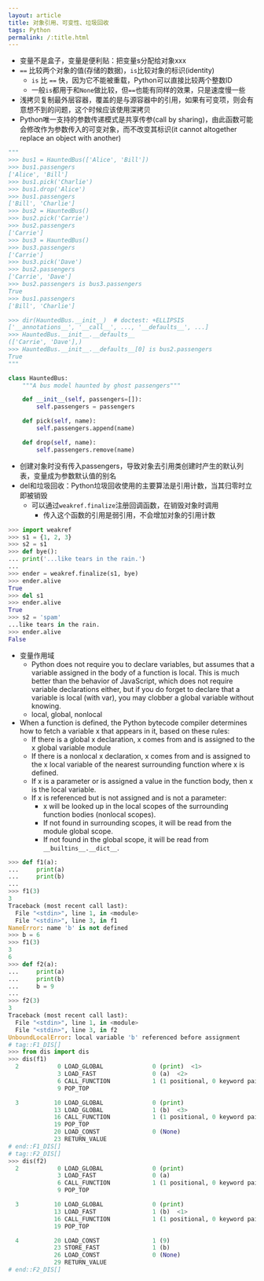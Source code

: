 ```yaml
---
layout: article
title: 对象引用、可变性、垃圾回收
tags: Python
permalink: /:title.html
---
```

- 变量不是盒子，变量是便利贴：把变量s分配给对象xxx
- `==` 比较两个对象的值(存储的数据)，`is`比较对象的标识(identity)
	- `is` 比 `==` 快，因为它不能被重载，Python可以直接比较两个整数ID
	- 一般`is`都用于和`None`做比较，但`==`也能有同样的效果，只是速度慢一些
- 浅拷贝复制最外层容器，覆盖的是与源容器中的引用，如果有可变项，则会有意想不到的问题，这个时候应该使用深拷贝
- Python唯一支持的参数传递模式是共享传参(call by sharing)，由此函数可能会修改作为参数传入的可变对象，而不改变其标识(it cannot altogether replace an object with another)

```python
"""
>>> bus1 = HauntedBus(['Alice', 'Bill'])
>>> bus1.passengers
['Alice', 'Bill']
>>> bus1.pick('Charlie')
>>> bus1.drop('Alice')
>>> bus1.passengers
['Bill', 'Charlie']
>>> bus2 = HauntedBus()
>>> bus2.pick('Carrie')
>>> bus2.passengers
['Carrie']
>>> bus3 = HauntedBus()
>>> bus3.passengers
['Carrie']
>>> bus3.pick('Dave')
>>> bus2.passengers
['Carrie', 'Dave']
>>> bus2.passengers is bus3.passengers
True
>>> bus1.passengers
['Bill', 'Charlie']

>>> dir(HauntedBus.__init__)  # doctest: +ELLIPSIS
['__annotations__', '__call__', ..., '__defaults__', ...]
>>> HauntedBus.__init__.__defaults__
(['Carrie', 'Dave'],)
>>> HauntedBus.__init__.__defaults__[0] is bus2.passengers
True
"""

class HauntedBus:
    """A bus model haunted by ghost passengers"""

    def __init__(self, passengers=[]): 
        self.passengers = passengers

    def pick(self, name):
        self.passengers.append(name)  

    def drop(self, name):
        self.passengers.remove(name)

```

- 创建对象时没有传入passengers，导致对象去引用类创建时产生的默认列表，变量成为参数默认值的别名
- del和垃圾回收：Python垃圾回收使用的主要算法是引用计数，当其归零时立即被销毁
	- 可以通过`weakref.finalize`注册回调函数，在销毁对象时调用
		- 传入这个函数的引用是弱引用，不会增加对象的引用计数
```python
>>> import weakref
>>> s1 = {1, 2, 3}
>>> s2 = s1
>>> def bye():
... print('...like tears in the rain.') 
...
>>> ender = weakref.finalize(s1, bye)
>>> ender.alive 
True
>>> del s1
>>> ender.alive 
True
>>> s2 = 'spam'
...like tears in the rain. 
>>> ender.alive 
False
```


- 变量作用域
	- Python does not require you to declare variables, but assumes that a variable assigned in the body of a function is local. This is much better than the behavior of JavaScript, which does not require variable declarations either, but if you do forget to declare that a variable is local (with var), you may clobber a global variable without knowing.
	- local, global, nonlocal
- When a function is defined, the Python bytecode compiler determines how to fetch a variable x that appears in it, based on these rules:
	- If there is a global x declaration, x comes from and is assigned to the x global variable module
	- If there is a nonlocal x declaration, x comes from and is assigned to the x local variable of the nearest surrounding function where x is defined.
	- If x is a parameter or is assigned a value in the function body, then x is the local variable.
	- If x is referenced but is not assigned and is not a parameter:
		- x will be looked up in the local scopes of the surrounding function bodies (nonlocal scopes).
		- If not found in surrounding scopes, it will be read from the module global scope.
		- If not found in the global scope, it will be read from `__builtins__.__dict__`.

```python
>>> def f1(a):
...     print(a)
...     print(b)
...
>>> f1(3)
3
Traceback (most recent call last):
  File "<stdin>", line 1, in <module>
  File "<stdin>", line 3, in f1
NameError: name 'b' is not defined
>>> b = 6
>>> f1(3)
3
6
>>> def f2(a):
...     print(a)
...     print(b)
...     b = 9
...
>>> f2(3)
3
Traceback (most recent call last):
  File "<stdin>", line 1, in <module>
  File "<stdin>", line 3, in f2
UnboundLocalError: local variable 'b' referenced before assignment
# tag::F1_DIS[]
>>> from dis import dis
>>> dis(f1)
  2           0 LOAD_GLOBAL              0 (print)  <1>
              3 LOAD_FAST                0 (a)  <2>
              6 CALL_FUNCTION            1 (1 positional, 0 keyword pair)
              9 POP_TOP

  3          10 LOAD_GLOBAL              0 (print)
             13 LOAD_GLOBAL              1 (b)  <3>
             16 CALL_FUNCTION            1 (1 positional, 0 keyword pair)
             19 POP_TOP
             20 LOAD_CONST               0 (None)
             23 RETURN_VALUE
# end::F1_DIS[]
# tag::F2_DIS[]
>>> dis(f2)
  2           0 LOAD_GLOBAL              0 (print)
              3 LOAD_FAST                0 (a)
              6 CALL_FUNCTION            1 (1 positional, 0 keyword pair)
              9 POP_TOP

  3          10 LOAD_GLOBAL              0 (print)
             13 LOAD_FAST                1 (b)  <1>
             16 CALL_FUNCTION            1 (1 positional, 0 keyword pair)
             19 POP_TOP

  4          20 LOAD_CONST               1 (9)
             23 STORE_FAST               1 (b)
             26 LOAD_CONST               0 (None)
             29 RETURN_VALUE
# end::F2_DIS[]
```
